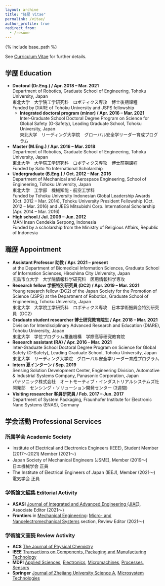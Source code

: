 ```yaml
---
layout: archive
title: "経歴 Vitae"
permalink: /vitae/
author_profile: true
redirect_from:
  - /resume
---
```


{% include base_path %}

See [Curriculum Vitae](http://bit.ly/cv-muhammadsaf) for further details.

## 学歴 Education

* **Doctoral (Dr.Eng.) / Apr. 2018 – Mar. 2021**  
  Department of Robotics, Graduate School of Engineering, Tohoku University, Japan  
  東北大学　大学院工学研究科　ロボティクス専攻　博士後期課程  
  Funded by DIARE of Tohoku University and JSPS fellowship
  * **Integrated doctoral program (minor) / Apr. 2016 – Mar. 2021**  
    Inter-Graduate School Doctoral Degree Program on Science for Global Safety (G-Safety), Leading Graduate School, Tohoku University, Japan  
    東北大学　リーディング大学院　グローバル安全学リーダー育成プログラム  
* **Master (M.Eng.) / Apr. 2016 – Mar. 2018**  
  Department of Robotics, Graduate School of Engineering, Tohoku University, Japan  
  東北大学　大学院工学研究科　ロボティクス専攻　博士前期課程  
  Funded by Sato Yo International Scholarship  
* **Undergraduate (B.Eng.) / Oct. 2012 – Mar. 2016**  
  Department of Mechanical and Aerospace Engineering, School of Engineering, Tohoku University, Japan  
  東北大学　工学部　機械知能・航空工学科  
  Funded by Tohoku University Indonesian Global Leadership Awards (Oct. 2012 – Mar. 2014), Tohoku University President Fellowship (Oct. 2012 – Mar. 2016) and JEES Mitsubishi Corp. International Scholarship (Apr. 2014 – Mar. 2016)
* **High school / Jul. 2009 – Jun. 2012**  
  MAN Insan Cendekia Serpong, Indonesia  
  Funded by a scholarship from the Ministry of Religious Affairs, Republic of Indonesia

## 職歴 Appointment

* **Assistant Professor 助教 / Apr. 2021 – present**  
  at the Department of Biomedical Information Sciences, Graduate School of Information Sciences, Hiroshima City University, Japan  
  広島市立大学　大学院情報科学研究科　医用情報科学専攻
* **Research fellow 学振特別研究員 (DC2) / Apr. 2019 – Mar. 2021**  
  Young research fellow (DC2) of the Japan Society for the Promotion of Science (JSPS) at the Department of Robotics, Graduate School of Engineering, Tohoku University, Japan  
  東北大学　大学院工学研究科　ロボティクス専攻　日本学術振興会特別研究員（DC2）
* **Graduate student researcher 博士研究教育院生 / Apr. 2018 – Mar. 2021**  
  Division for Interdisciplinary Advanced Research and Education (DIARE), Tohoku University, Japan  
  東北大学　学位プログラム推進機構　学際高等研究教育院
* **Research assistant (RA) / Apr. 2016 – Mar. 2021**  
  Inter-Graduate School Doctoral Degree Program on Science for Global Safety (G-Safety), Leading Graduate School, Tohoku University, Japan  
  東北大学　リーディング大学院　グローバル安全学リーダー育成プログラム  
* **Intern 夏インターン / Sep. 2019**  
  Sensing Solution Development Center, Engineering Division, Automotive & Industrial Systems Company, Panasonic Corporation, Japan  
  パナソニック株式会社　オートモーティブ・インダストリアルシステムズ社開発部　センシング・ソリューション開発センター  (3週間)
* **Visiting researcher 客員研究員 / Feb. 2017 – Jun. 2017**  
  Department of System Packaging, Fraunhofer Institute for Electronic Nano Systems (ENAS), Germany  
  
## 学会活動 Professional Services

### 所属学会 Academic Society

* Institute of Electrical and Electronics Engineers (IEEE), Student Member (2017〜2021) Member (2021〜)  
* Japan Society of Mechanical Engineers (JSME), Member (2019〜)  
  日本機械学会 正員
* The Institute of Electrical Engineers of Japan (IEEJ), Member (2021〜)  
  電気学会 正員

### 学術論文編集 Editorial Activity

* **ASASI** [Journal of Integrated and Advanced Engineering (JIAE)](https://asasijournal.id/index.php/jiae/), Associate Editor (2021〜)
* **Frontiers** in [Mechanical Engineering](https://www.frontiersin.org/journals/mechanical-engineering): [Micro- and Nanoelectromechanical Systems](https://www.frontiersin.org/journals/mechanical-engineering/sections/micro--and-nanoelectromechanical-systems) section, Review Editor (2021〜)

### 学術論文査読 Review Activity

* **ACS** [The Journal of Physical Chemistry](https://pubs.acs.org/journal/jpccck)
* **IEEE** [Transactions on Components, Packaging and Manufacturing Technology](https://ieeexplore.ieee.org/xpl/RecentIssue.jsp?punumber=5503870)
* **MDPI** [Applied Sciences](https://www.mdpi.com/journal/applsci), [Electronics](https://www.mdpi.com/journal/electronics), [Micromachines](https://www.mdpi.com/journal/micromachines), [Processes](https://www.mdpi.com/journal/processes), [Sensors](https://www.mdpi.com/journal/sensors)
* **Springer** [Journal of Zhejiang University Science A](https://www.springer.com/journal/11582), [Microsystem Technologies](https://www.springer.com/journal/542)
